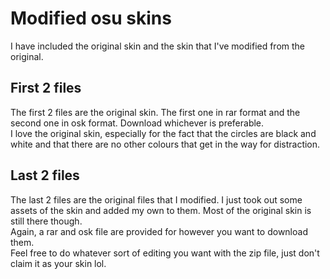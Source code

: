 # Modified osu skins
I have included the original skin and the skin that I've modified from the original.  
  
## First 2 files  
The first 2 files are the original skin.  The first one in rar format and the second one in osk format.  Download whichever is preferable.  
I love the original skin, especially for the fact that the circles are black and white and that there are no other colours that get in the way for distraction.  
  
## Last 2 files  
The last 2 files are the original files that I modified.  I just took out some assets of the skin and added my own to them.  Most of the original skin is still there though.  
Again, a rar and osk file are provided for however you want to download them.  
Feel free to do whatever sort of editing you want with the zip file, just don't claim it as your skin lol.
